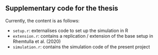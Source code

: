 ## Supplementary code for the thesis

Currently, the content is as follows:

- `setup.r`: externalises code to set up the simulation in R
- `extension.r`: contains a replication / extension of the base setup in Rhemtulla et al. (2020)
- `simulation.r`: contains the simulation code of the present project